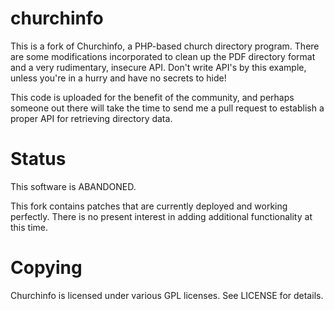 churchinfo
==========

This is a fork of Churchinfo, a PHP-based church directory program.  There are
some modifications incorporated to clean up the PDF directory format and a very
rudimentary, insecure API.  Don't write API's by this example, unless you're in
a hurry and have no secrets to hide!

This code is uploaded for the benefit of the community, and perhaps someone out
there will take the time to send me a pull request to establish a proper API
for retrieving directory data.

Status
======

This software is ABANDONED.

This fork contains patches that are currently deployed and working perfectly.
There is no present interest in adding additional functionality at this time.

Copying
=======

Churchinfo is licensed under various GPL licenses.  See LICENSE for details.
